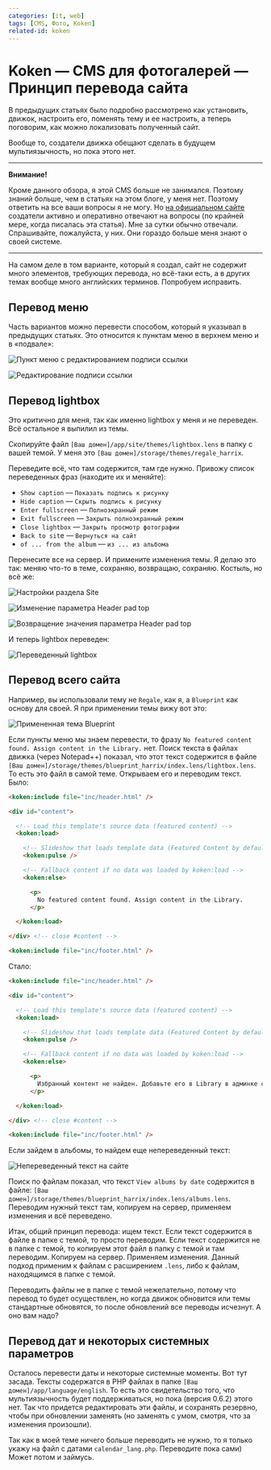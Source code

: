 ```yaml
---
categories: [it, web]
tags: [CMS, Фото, Koken]
related-id: koken
---
```


# Koken — CMS для фотогалерей — Принцип перевода сайта

В предыдущих статьях было подробно рассмотрено как установить, движок, настроить его, поменять тему и ее настроить, а теперь поговорим, как можно локализовать полученный сайт.

Вообще то, создатели движка обещают сделать в будущем мультиязычность, но пока этого нет.

---

**Внимание!** <!-- !important -->

Кроме данного обзора, я этой CMS больше не занимался. Поэтому знаний больше, чем в статьях на этом блоге, у меня нет. Поэтому ответить на все ваши вопросы я не могу. Но [на официальном сайте](http://help.koken.me/customer/portal/questions/new) создатели активно и оперативно отвечают на вопросы (по крайней мере, когда писалась эта статья). Мне за сутки обычно отвечали. Спрашивайте, пожалуйста, у них. Они гораздо больше меня знают о своей системе.

---

На самом деле в том варианте, который я создал, сайт не содержит много элементов, требующих перевода, но всё-таки есть, а в других темах вообще много английских терминов. Попробуем исправить.

## Перевод меню

Часть вариантов можно перевести способом, который я указывал в предыдущих статьях. Это относится к пунктам меню в верхнем меню и в «подвале»:

![Пункт меню с редактированием подписи ссылки](img/koken_01.png)

![Редактирование подписи ссылки](img/koken_02.png)

## Перевод lightbox

Это критично для меня, так как именно lightbox у меня и не переведен. Всё остальное я выпилил из темы.

Скопируйте файл `[Ваш домен]/app/site/themes/lightbox.lens` в папку с вашей темой. У меня это `[Ваш домен]/storage/themes/regale_harrix`.

Переведите всё, что там содержится, там где нужно. Привожу список переведенных фраз (находите их и меняйте):

- `Show caption` — `Показать подпись к рисунку`
- `Hide caption` — `Скрыть подпись к рисунку`
- `Enter fullscreen` — `Полноэкранный режим`
- `Exit fullscreen` — `Закрыть полноэкранный режим`
- `Close lightbox` — `Закрыть просмотр фотографии`
- `Back to sit`e — `Вернуться на сайт`
- `of ... from the album` — `из ... из альбома`

Перенесите все на сервер. И примените изменения темы. Я делаю это так: меняю что-то в теме, сохраняю, возвращаю, сохраняю. Костыль, но всё же:

![Настройки раздела Site](img/koken_03.png)

![Изменение параметра Header pad top](img/koken_04.png)

![Возвращение значения параметра Header pad top](img/koken_05.png)

И теперь lightbox переведен:

![Переведенный lightbox](img/koken_06.png)

## Перевод всего сайта

Например, вы использовали тему не `Regale`, как я, а `Blueprint` как основу для своей. Я при применении темы вижу вот это:

![Примененная тема Blueprint](img/koken_07.png)

Если пункты меню мы знаем перевести, то фразу `No featured content found. Assign content in the Library.` нет. Поиск текста в файлах движка (через Notepad++) показал, что этот текст содержится в файле `[Ваш домен]/storage/themes/blueprint_harrix/index.lens/lightbox.lens`. То есть это файл в самой теме. Открываем его и переводим текст. Было:

```html
<koken:include file="inc/header.html" />

<div id="content">

  <!-- Load this template's source data (featured content) -->
  <koken:load>

    <!-- Slideshow that loads template data (Featured Content by default) -->
    <koken:pulse />

    <!-- Fallback content if no data was loaded by koken:load -->
    <koken:else>

      <p>
        No featured content found. Assign content in the Library.
      </p>

  </koken:load>

</div> <!-- close #content -->

<koken:include file="inc/footer.html" />
```

Стало:

```html
<koken:include file="inc/header.html" />

<div id="content">

  <!-- Load this template's source data (featured content) -->
  <koken:load>

    <!-- Slideshow that loads template data (Featured Content by default) -->
    <koken:pulse />

    <!-- Fallback content if no data was loaded by koken:load -->
    <koken:else>

      <p>
        Избранный контент не найден. Добавьте его в Library в админке сайта.
      </p>

  </koken:load>

</div> <!-- close #content -->

<koken:include file="inc/footer.html" />
```

Если зайдем в альбомы, то найдем еще непереведенный текст:

![Непереведенный текст на сайте](img/koken_08.png)

Поиск по файлам показал, что текст `View albums by date` содержится в файле: `[Ваш домен]/storage/themes/blueprint_harrix/index.lens/albums.lens`. Переводим нужный текст там, копируем на сервер, применяем изменения и всё переведено.

Итак, общий принцип перевода: ищем текст. Если текст содержится в файле в папке с темой, то просто переводим. Если текст содержится не в папке с темой, то копируем этот файл в папку с темой и там переводим. Копируем на сервер. Применяем изменения. Данный подход применим к файлам с расширением `.lens`, либо к файлам, находящимся в папке с темой.

Переводить файлы не в папке с темой нежелательно, потому что перевод то будет осуществлен, но когда движок обновится или темы стандартные обновятся, то после обновлений все переводы исчезнут. А оно вам надо?

## Перевод дат и некоторых системных параметров

Осталось перевести даты и некоторые системные моменты. Вот тут засада. Тексты содержатся в PHP файлах в папке `[Ваш домен]/app/language/english`. То есть это свидетельство того, что мультиязычность будет поддерживаться, но пока (версия 0.6.2) этого нет. Так что придется редактировать эти файлы, и сохранять резервно, чтобы при обновлении заменять (но заменять с умом, смотря, что за изменения произошли).

Так как в моей теме ничего больше переводить не нужно, то я только укажу на файл с датами `calendar_lang.php`. Переводите пока сами) Может потом и займусь.
